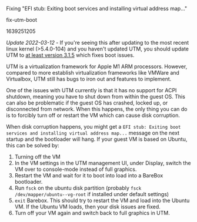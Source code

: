 Fixing "EFI stub: Exiting boot services and installing virtual address map..."

fix-utm-boot

1639251205

*Update 2022-03-12* - If you're seeing this after updating to the most recent
linux kernel (>5.4.0-104) and you haven't updated UTM, you should update UTM
to [at least version 3.1.5](https://github.com/utmapp/UTM/releases/tag/v3.1.5)
which fixes boot issues.

UTM is a virtualization framework for Apple M1 ARM processors.  However,
compared to more establish virtualization frameworks like VMWare and
Virtualbox, UTM still has bugs to iron out and features to implement.

One of the issues with UTM currently is that it has no support for ACPI
shutdown, meaning you have to shut down from within the guest OS.  This
can also be problematic if the guest OS has crashed, locked up, or disconnected
from network.  When this happens, the only thing you can do is to forcibly
turn off or restart the VM which can cause disk corruption.

When disk corruption happens, you might get a
`EFI stub: Exiting boot services and installing virtual address map...` message
on the next startup and the bootloader will hang.  If your guest VM is based on
Ubuntu, this can be solved by:

1.  Turning off the VM
2.  In the VM settings in the UTM management UI, under Display, switch the VM
    over to console-mode instead of full graphics.
3.  Restart the VM and wait for it to boot into load into a BareBox bootloader.
4.  Run `fsck` on the ubuntu disk partition (probably
    `fsck /dev/mapper/ubuntu--vg-root` if installed under default settings)
5.  `exit` Barebox.  This should try to restart the VM and load into the Ubuntu
    VM.  If the Ubuntu VM loads, then your disk issues are fixed.
6.  Turn off your VM again and switch back to full graphics in UTM.
